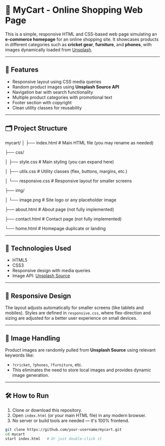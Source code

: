 # 🛒 MyCart - Online Shopping Web Page

This is a simple, responsive HTML and CSS-based web page simulating an **e-commerce homepage** for an online shopping site. It showcases products in different categories such as **cricket gear**, **furniture**, and **phones**, with images dynamically loaded from [Unsplash](https://source.unsplash.com/).

---

## 🚀 Features

- Responsive layout using CSS media queries
- Random product images using **Unsplash Source API**
- Navigation bar with search functionality
- Multiple product categories with promotional text
- Footer section with copyright
- Clean utility classes for reusability

---

## 🗂️ Project Structure

mycart/
│
├── index.html # Main HTML file (you may rename as needed)

├── css/

│ ├── style.css # Main styling (you can expand here)

│ ├── utils.css # Utility classes (flex, buttons, margins, etc.)

│ └── responsive.css # Responsive layout for smaller screens

├── img/

│ └── image.png # Site logo or any placeholder image

├── about.html # About page (not fully implemented)

├── contact.html # Contact page (not fully implemented)

└── home.html # Homepage duplicate or landing



---

## 🎨 Technologies Used

- HTML5
- CSS3
- Responsive design with media queries
- Image API: [Unsplash Source](https://source.unsplash.com/)

---

## 📱 Responsive Design

The layout adjusts automatically for smaller screens (like tablets and mobiles). Styles are defined in `responsive.css`, where flex-direction and sizing are adjusted for a better user experience on small devices.

---

## 📸 Image Handling

Product images are randomly pulled from **Unsplash Source** using relevant keywords like:

- `?cricket`, `?phones`, `?furniture`, etc.
- This eliminates the need to store local images and provides dynamic image generation.

---

## 🛠️ How to Run

1. Clone or download this repository.
2. Open `index.html` (or your main HTML file) in any modern browser.
3. No server or build tools are needed — it's 100% frontend.

```bash
git clone https://github.com/your-username/mycart.git
cd mycart
start index.html   # Or just double-click it
